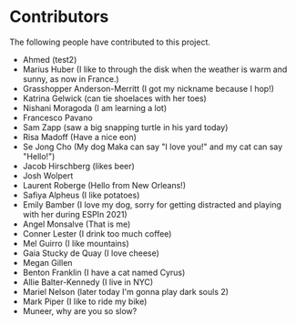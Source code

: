 # Contributors

The following people have contributed to this project.

* Ahmed (test2)
* Marius Huber (I like to through the disk when the weather is warm and sunny, as now in France.)
* Grasshopper Anderson-Merritt (I got my nickname because I hop!)
* Katrina Gelwick (can tie shoelaces with her toes)
* Nishani Moragoda (I am learning a lot)
* Francesco Pavano
* Sam Zapp (saw a big snapping turtle in his yard today)
* Risa Madoff (Have a nice eon)
* Se Jong Cho (My dog Maka can say "I love you!" and my cat can say "Hello!")
* Jacob Hirschberg (likes beer)
* Josh Wolpert
* Laurent Roberge (Hello from New Orleans!)
* Safiya Alpheus (I like potatoes) 
* Emily Bamber (I love my dog, sorry for getting distracted and playing with her during ESPIn 2021)
* Angel Monsalve (That is me)
* Conner Lester (I drink too much coffee)
* Mel Guirro (I like mountains)
* Gaia Stucky de Quay (I love cheese)
* Megan Gillen
* Benton Franklin (I have a cat named Cyrus)
* Allie Balter-Kennedy (I live in NYC)
* Mariel Nelson (later today I'm gonna play dark souls 2)
* Mark Piper (I like to ride my bike)
* Muneer, why are you so slow?
